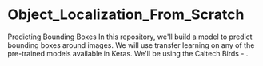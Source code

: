 # Object_Localization_From_Scratch
Predicting Bounding Boxes In this repository, we'll build a model to predict bounding boxes around images.  We will use transfer learning on any of the pre-trained models available in Keras. We'll be using the Caltech Birds - .
